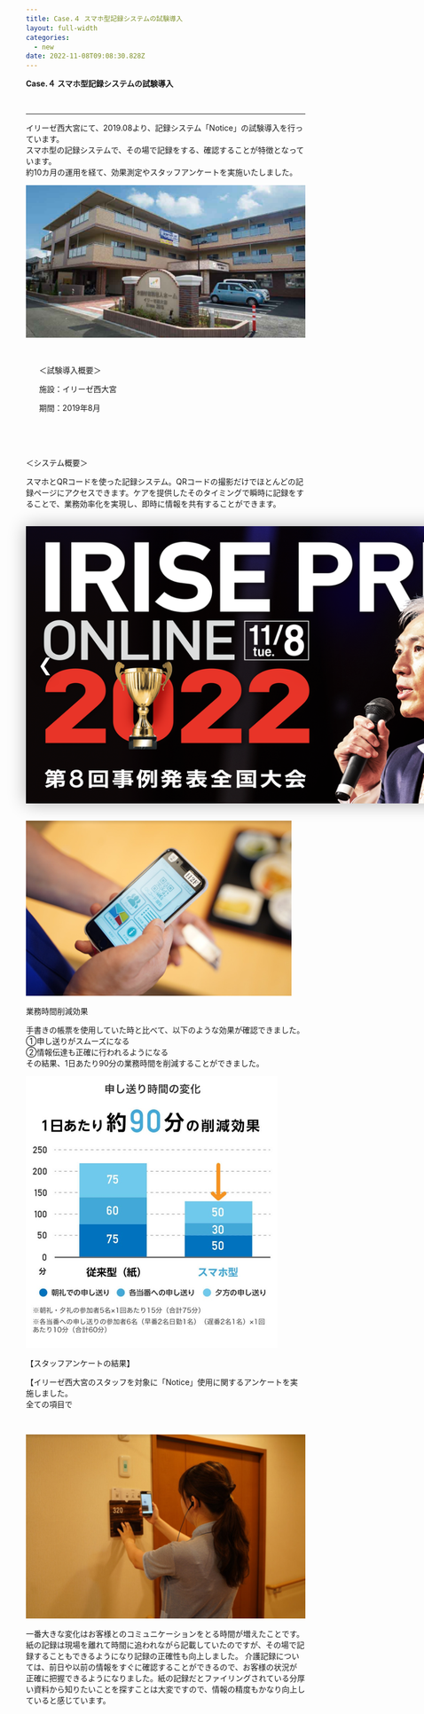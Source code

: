 ```yaml
---
title: Case.４ スマホ型記録システムの試験導入
layout: full-width
categories:
  - new
date: 2022-11-08T09:08:30.828Z
---
```



<html lang="en"><head><script src="https://cdnjs.cloudflare.com/ajax/libs/font-awesome/5.15.3/css/all.min.css"></script><meta charset="UTF-8"><meta http-equiv="X-UA-Compatible" content="IE=edge"><meta name="viewport" content="width=device-width, initial-scale=1.0"><title>Document</title><link rel="stylesheet" href="https://cdnjs.cloudflare.com/ajax/libs/font-awesome/5.15.3/css/all.min.css"><script src="/images/scripts.js"></script><style>body {margin: 10%;margin-left:20%;}#slider {position: relative;width: 1000px;height: 500px;
 overflow: hidden;box-shadow: 0 0 30px rgba(0, 0, 0, 0.3);}#slider ul {position: relative;
list-style: none;height: 100%;width: 10000%;padding: 0;margin: 0;transition: all 750ms ease;left: 0;}#slider ul li {position: relative;height: 100%;float: left;}#slider ul li img{width: 1000px;height: 500px;}#slider #prev, #slider #next {width: 50px;line-height: 50px;
border-radius: 50%;font-size: 2rem;text-shadow: 0 0 20px rgba(0, 0, 0, 0.6);text-align: center;color: white;text-decoration: none;position: absolute;top: 50%;transform: translateY(-50%);transition: all 150ms ease;}#slider #prev:hover, #slider #next:hover {background-color: rgba(0, 0, 0, 0.5);text-shadow: 0;}#slider #prev {left: 10px;}#slider #next {right: 10px;}</style></head>





<span class="text-xm font-bold text-left"><b> Case.４ スマホ型記録システムの試験導入</b></span>

<br>

<hr class="border-dashed border-black "></hr>

<span class="text-xs text-black">イリーゼ西大宮にて、2019.08より、記録システム「Notice」の試験導入を行っています。<br> スマホ型の記録システムで、その場で記録をする、確認することが特徴となっています。<br> 約10カ月の運用を経て、効果測定やスタッフアンケートを実施いたしました。</span>

![](/images/1599539813.png)

<br>

<div class="border-2 border-black rounded-md outline- 4 p-2 "><ul class="list-disc list-inside "> ＜試験導入概要＞<p>施設：イリーゼ西大宮</p> <p>期間：2019年8月</p> </ul><br></div></input><br>

<img src="https://image.jimcdn.com/app/cms/image/transf/none/path/s96da70f606bae585/image/i96d3b990634ff050/version/1599539957/image.png" data-orig-width="583" data-orig-height="386" alt="" style="height: 527.026px;">

<span class="text-xs text-left">＜システム概要＞</span>

<span class="text-xs">スマホとQRコードを使った記録システム。QRコードの撮影だけでほとんどの記録ページにアクセスできます。ケアを提供したそのタイミングで瞬時に記録をすることで、業務効率化を実現し、即時に情報を共有することができます。</span>

<br>

<body>

<div id="slider">

<ul id="slideWrap">

<li><img src="/images/1574302761.png" alt=""></li>

<li><img src="/images/1599540407.png" alt=""></li>

<li><img src="/images/1599540773.png" alt=""></li>

<li><img src="/images/image-1-.jpg" alt=""></li>

<li><img src="/images/1599540407.png" alt=""></li>

</ul>

<a id="prev" href="#">&#10094;</a>

<a id="next" href="#">&#10095;</a>

</div>



<br>



![](/images/1599540407.png)

<span class="text-xm text-left">業務時間削減効果</span>

<span class="text-xs text-left">手書きの帳票を使用していた時と比べて、以下のような効果が確認できました。<br> ①申し送りがスムーズになる<br> ②情報伝達も正確に行われるようになる<br> その結果、1日あたり90分の業務時間を削減することができました。</span></p>

![](/images/1599540744.png)

<span class="text-x text-left">【スタッフアンケートの結果】</span>

<span class="text-xs">【イリーゼ西大宮のスタッフを対象に「Notice」使用に関するアンケートを実施しました。<br> 全ての項目で</span>

<span style="color: #000000; font-size: 14px;" data-mce-style="color: #000000; font-size: 14px;"><img src="https://image.jimcdn.com/app/cms/image/transf/none/path/s96da70f606bae585/image/i3e3286fb466c00e8/version/1599540685/image.png" data-orig-width="815" data-orig-height="609" alt="" style="height: 589.559px;">

![](/images/1599540773.png)

<span class="text-xs">一番大きな変化はお客様とのコミュニケーションをとる時間が増えたことです。紙の記録は現場を離れて時間に追われながら記載していたのですが、その場で記録することもできるようになり記録の正確性も向上しました。 介護記録については、前日や以前の情報をすぐに確認することができるので、お客様の状況が 正確に把握できるようになりました。紙の記録だとファイリングされている分厚い資料から知りたいことを探すことは大変ですので、情報の精度もかなり向上していると感じています。</span>

<link href="https://cdn.jsdelivr.net/npm/tailwindcss/dist/tailwind.min.css" rel="stylesheet"> <style>